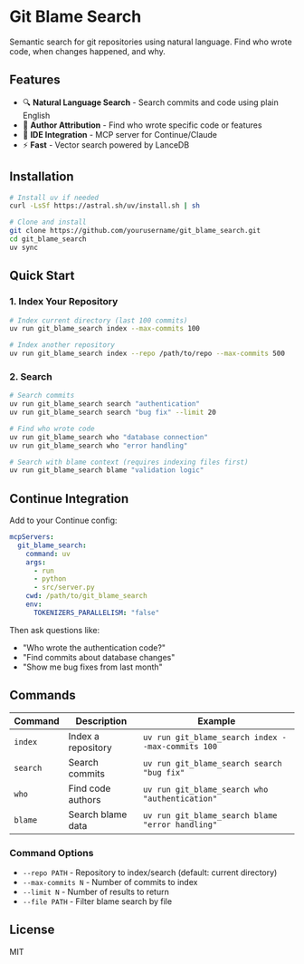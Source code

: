# Git Blame Search

Semantic search for git repositories using natural language. Find who wrote code, when changes happened, and why.

## Features

- 🔍 **Natural Language Search** - Search commits and code using plain English
- 👤 **Author Attribution** - Find who wrote specific code or features
- 🔌 **IDE Integration** - MCP server for Continue/Claude
- ⚡ **Fast** - Vector search powered by LanceDB

## Installation

```bash
# Install uv if needed
curl -LsSf https://astral.sh/uv/install.sh | sh

# Clone and install
git clone https://github.com/yourusername/git_blame_search.git
cd git_blame_search
uv sync
```

## Quick Start

### 1. Index Your Repository

```bash
# Index current directory (last 100 commits)
uv run git_blame_search index --max-commits 100

# Index another repository
uv run git_blame_search index --repo /path/to/repo --max-commits 500
```

### 2. Search

```bash
# Search commits
uv run git_blame_search search "authentication"
uv run git_blame_search search "bug fix" --limit 20

# Find who wrote code
uv run git_blame_search who "database connection"
uv run git_blame_search who "error handling"

# Search with blame context (requires indexing files first)
uv run git_blame_search blame "validation logic"
```

## Continue Integration

Add to your Continue config:

```yaml
mcpServers:
  git_blame_search:
    command: uv
    args:
      - run
      - python
      - src/server.py
    cwd: /path/to/git_blame_search
    env:
      TOKENIZERS_PARALLELISM: "false"
```

Then ask questions like:
- "Who wrote the authentication code?"
- "Find commits about database changes"
- "Show me bug fixes from last month"

## Commands

| Command | Description | Example |
|---------|-------------|---------|
| `index` | Index a repository | `uv run git_blame_search index --max-commits 100` |
| `search` | Search commits | `uv run git_blame_search search "bug fix"` |
| `who` | Find code authors | `uv run git_blame_search who "authentication"` |
| `blame` | Search blame data | `uv run git_blame_search blame "error handling"` |

### Command Options

- `--repo PATH` - Repository to index/search (default: current directory)
- `--max-commits N` - Number of commits to index
- `--limit N` - Number of results to return
- `--file PATH` - Filter blame search by file

## License

MIT